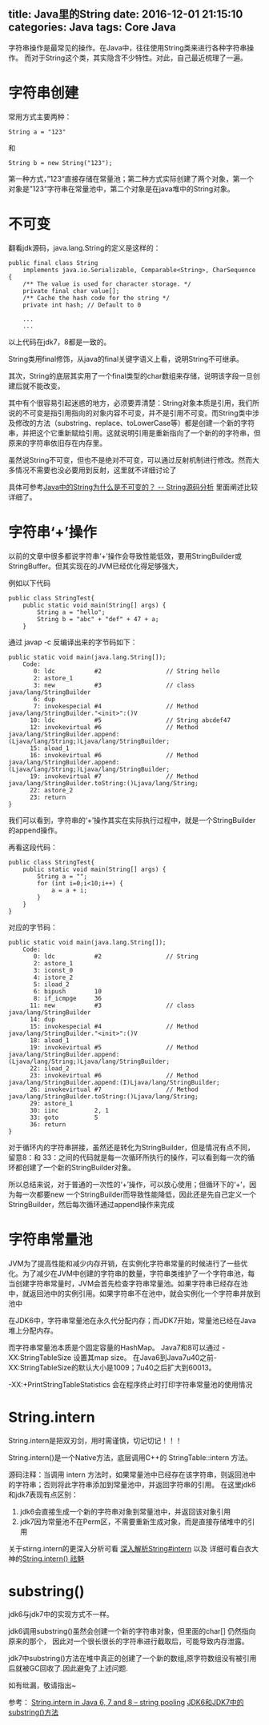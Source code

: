 title: Java里的String
date: 2016-12-01 21:15:10
categories: Java
tags: Core Java
---

字符串操作是最常见的操作。在Java中，往往使用String类来进行各种字符串操作。
而对于String这个类，其实隐含不少特性。对此，自己最近梳理了一遍。

# 字符串创建

常用方式主要两种：

```
String a = "123"
```

和

```
String b = new String("123");
```

第一种方式，”123“直接存储在常量池；第二种方式实际创建了两个对象，第一个对象是”123“字符串在常量池中，第二个对象是在java堆中的String对象。

# 不可变

翻看jdk源码，java.lang.String的定义是这样的：

```
public final class String
    implements java.io.Serializable, Comparable<String>, CharSequence {
    /** The value is used for character storage. */
    private final char value[];
    /** Cache the hash code for the string */  
    private int hash; // Default to 0  
    
    ...
    ...

```

以上代码在jdk7，8都是一致的。

String类用final修饰，从java的final关键字语义上看，说明String不可继承。

其次，String的底层其实用了一个final类型的char数组来存储，说明该字段一旦创建后就不能改变。

其中有个很容易引起迷惑的地方，必须要弄清楚：String对象本质是引用，我们所说的不可变是指引用指向的对象内容不可变，并不是引用不可变。而String类中涉及修改的方法（substring、replace、toLowerCase等）都是创建一个新的字符串，并把这个它重新赋给引用。这就说明引用是重新指向了一个新的的字符串，但原来的字符串依旧存在内存里。

虽然说String不可变，但也不是绝对不可变，可以通过反射机制进行修改。然而大多情况不需要也没必要用到反射，这里就不详细讨论了

具体可参考[Java中的String为什么是不可变的？ -- String源码分析](http://blog.csdn.net/zhangjg_blog/article/details/18319521)
里面阐述比较详细了。


# 字符串‘+’操作

以前的文章中很多都说字符串‘+’操作会导致性能低效，要用StringBuilder或StringBuffer。但其实现在的JVM已经优化得足够强大，

例如以下代码
```
public class StringTest{
    public static void main(String[] args) {
        String a = "hello";
        String b = "abc" + "def" + 47 + a;
    }

```
通过 javap -c 反编译出来的字节码如下：

```
public static void main(java.lang.String[]);
    Code:
       0: ldc           #2                  // String hello
       2: astore_1
       3: new           #3                  // class java/lang/StringBuilder
       6: dup
       7: invokespecial #4                  // Method java/lang/StringBuilder."<init>":()V
      10: ldc           #5                  // String abcdef47
      12: invokevirtual #6                  // Method java/lang/StringBuilder.append:(Ljava/lang/String;)Ljava/lang/StringBuilder;
      15: aload_1
      16: invokevirtual #6                  // Method java/lang/StringBuilder.append:(Ljava/lang/String;)Ljava/lang/StringBuilder;
      19: invokevirtual #7                  // Method java/lang/StringBuilder.toString:()Ljava/lang/String;
      22: astore_2
      23: return
}
```

我们可以看到，字符串的‘+’操作其实在实际执行过程中，就是一个StringBuilder的append操作。


再看这段代码：

```
public class StringTest{
    public static void main(String[] args) {
        String a = "";
        for (int i=0;i<10;i++) {
            a = a + i;
        }
    }
}
```

对应的字节码：

```
public static void main(java.lang.String[]);
    Code:
       0: ldc           #2                  // String
       2: astore_1
       3: iconst_0
       4: istore_2
       5: iload_2
       6: bipush        10
       8: if_icmpge     36
      11: new           #3                  // class java/lang/StringBuilder
      14: dup
      15: invokespecial #4                  // Method java/lang/StringBuilder."<init>":()V
      18: aload_1
      19: invokevirtual #5                  // Method java/lang/StringBuilder.append:(Ljava/lang/String;)Ljava/lang/StringBuilder;
      22: iload_2
      23: invokevirtual #6                  // Method java/lang/StringBuilder.append:(I)Ljava/lang/StringBuilder;
      26: invokevirtual #7                  // Method java/lang/StringBuilder.toString:()Ljava/lang/String;
      29: astore_1
      30: iinc          2, 1
      33: goto          5
      36: return
}
```

对于循环内的字符串拼接，虽然还是转化为StringBuilder，但是情况有点不同，留意8：和 33：之间的代码就是每一次循环所执行的操作，可以看到每一次的循环都创建了一个新的StringBuilder对象。

所以总结来说，对于普通的一次性的‘+’操作，可以放心使用；但循环下的‘+’，因为每一次都要new 一个StringBuilder而导致性能降低，因此还是先自己定义一个StringBuilder，然后每次循环通过append操作来完成

# 字符串常量池

JVM为了提高性能和减少内存开销，在实例化字符串常量的时候进行了一些优化。为了减少在JVM中创建的字符串的数量，字符串类维护了一个字符串池，每当创建字符串常量时，JVM会首先检查字符串常量池。如果字符串已经存在池中，就返回池中的实例引用。如果字符串不在池中，就会实例化一个字符串并放到池中

在JDK6中，字符串常量池在永久代分配内存；而JDK7开始，常量池已经在Java堆上分配内存。

而字符串常量池本质是个固定容量的HashMap。 Java7和8可以通过 -XX:StringTableSize 设置其map size。
在Java6到Java7u40之前-XX:StringTableSize的默认大小是1009；7u40之后扩大到60013。

-XX:+PrintStringTableStatistics 会在程序终止时打印字符串常量池的使用情况


# String.intern

String.intern是把双刃剑，用时需谨慎，切记切记！！！

String.intern()是一个Native方法，底层调用C++的 StringTable::intern 方法。

源码注释：当调用 intern 方法时，如果常量池中已经存在该字符串，则返回池中的字符串；否则将此字符串添加到常量池中，并返回字符串的引用。
在这里jdk6和jdk7表现有点区别：
1. jdk6会直接生成一个新的字符串对象到常量池中，并返回该对象引用
2. jdk7因为常量池不在Perm区，不需要重新生成对象，而是直接存储堆中的引用

关于stirng.intern的更深入分析可看
[深入解析String#intern](http://tech.meituan.com/in_depth_understanding_string_intern.html)
以及
详细可看白衣大神的[String.intern() 祛魅](http://calvin1978.blogcn.com/articles/string-intern.html)


# substring()

jdk6与jdk7中的实现方式不一样。

jdk6调用substring()虽然会创建一个新的字符串对象，但里面的char[] 仍然指向原来的那个，
因此对一个很长很长的字符串进行截取后，可能导致内存泄露。

jdk7中substring()方法在堆中真正的创建了一个新的数组,原字符数组没有被引用后就被GC回收了.因此避免了上述问题.



如有纰漏，敬请指出~


参考：
[String.intern in Java 6, 7 and 8 – string pooling](http://java-performance.info/string-intern-in-java-6-7-8/)
[JDK6和JDK7中的substring()方法](http://www.importnew.com/7418.html)